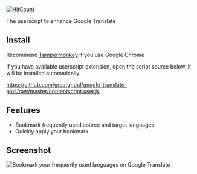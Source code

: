 [![HitCount](http://hits.dwyl.io/greatghoul/google-translate-plus.svg)](http://hits.dwyl.io/greatghoul/google-translate-plus)

The userscript to enhance Google Translate

## Install

Recommend [Tampermonkey] if you use Google Chrome 

If you have available userscript extension, open the script source below, it will be installed automatically.

https://github.com/greatghoul/google-translate-plus/raw/master/contentscript.user.js

## Features

- Bookmark frequently used source and target languages
- Quickly apply your bookmark

## Screenshot

![Bookmark your frequently used languages on Google Translate](https://i.imgur.com/Ff78TBM.png)

[Tampermonkey]: https://chrome.google.com/webstore/detail/dhdgffkkebhmkfjojejmpbldmpobfkfo "Install Tampermonkey from Chrome Web Store"
